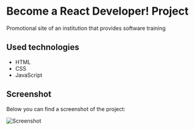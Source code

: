 # Become a React Developer! Project

Promotional site of an institution that provides software training

## Used technologies

- HTML
- CSS
- JavaScript

## Screenshot

Below you can find a screenshot of the project:

![Screenshot](Ekran.gif)


